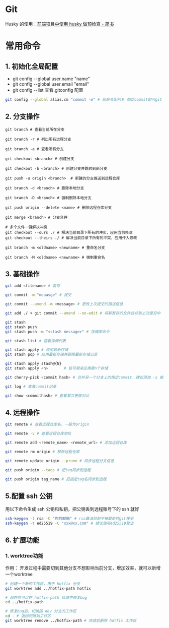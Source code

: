 # Git

Husky 的使用：[前端项目中使用 husky 做预检查 - 简书](https://www.jianshu.com/p/e1529a313e8b?utm_campaign=studygolang.com&utm_medium=studygolang.com&utm_source=studygolang.com)

# 常用命令

## 1. 初始化全局配置

- git config --global user.name "name"
- git config --global user.email "email"
- git config --list 查看.gitconfig 配置

```sh
git config --global alias.cm "commit -m" # 给命令配别名 如此commit即可git cm 'message'
```

## 2. 分支操作

```shell
git branch # 查看当前所在分支

git branch -r # 列出所有远程分支

git branch -a # 查看所有分支

git checkout <branch> # 创建分支

git checkout -b <branch> # 创建分支并跳转到新分支

git push -u origin <branch>  # 新建的分支推送到远程仓库

git branch -d <branch> # 删除本地分支

git branch -D <branch> # 强制删除本地分支

git push origin --delete <name> # 删除远程仓库分支

git merge <branch> # 分支合并

# 多个文件一键解决冲突
git checkout --ours ./ # 解决当前目录下所有的冲突，应用当前修改
git checkout --theirs ./ # 解决当前目录下所有的冲突，应用传入修改

git branch -m <oldname> <newname> # 重命名分支

git branch -M <oldname> <newname> # 强制重命名
```

## 3. 基础操作

```sh
git add <filename> # 暂存

git commit -m "meaasge" # 提交

git commit --amend -m <message> # 更改上次提交的描述信息

git add ./ + git commit --amend --no-edit # 将新暂存的文件合并到上次提交中

git stash
git stash push
git stash push -m "<stash message>" # 存储库命令

git stash list # 查看存储列表

git stash apply # 应用最新存储
git stash pop # 应用最新存储并删除最新存储记录

git stash apply stash@{N}
git stash apply <n>       # 皆可用来应用第n个存储

git cherry-pick <commit hash> # 合并另一个分支上的指定commit，建议添加 -x 能生成标准化消息

git log # 查看commit记录

git show <commithash> # 查看某次更改对比
```

## 4. 远程操作

```sh
git remote # 查看远程仓库名，一般为origin

git remote -v # 查看远程仓库地址

git remote add <remote_name> <remote_url> # 添加远程仓库

git remote rm origin # 移除远程仓库

git remote update origin --prune # 同步远程分支信息

git push origin --tags # 把tag同步到远程

git push origin tag_name # 把指定tag名同步到远程
```

## 5.配置 ssh 公钥

用以下命令生成 ssh 公钥和私钥，把公钥丢到远程账号下的 ssh 就好

```sh
ssh-keygen -t rsa -C "你的邮箱" # rsa算法目前不被最新的git接受
ssh-keygen -t ed25519 -C "xxx@xx.com" # 建议使用ed25519算法
```

## 6. 扩展功能
### 1. worktree功能
作用： 开发过程中需要切到其他分支不想影响当前分支，增加效率，就可以新增一个worktree

```bash
# 创建一个新的工作区，用于 hotfix 分支
git worktree add ../hotfix-path hotfix

# 现在你可以在 hotfix-path 目录中修复bug
cd ../hotfix-path

# 修复bug后，切换回 dev 分支的工作区
cd - # 返回到原始工作区
git worktree remove ../hotfix-path # 完成后删除 hotfix 工作区
```